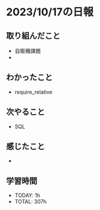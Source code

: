 # 2023/10/17の日報


## 取り組んだこと
- 自販機課題
- 
## わかったこと
- require_relative

## 次やること
- SQL


## 感じたこと
- 

## 学習時間
- TODAY: 1h
- TOTAL: 307h
